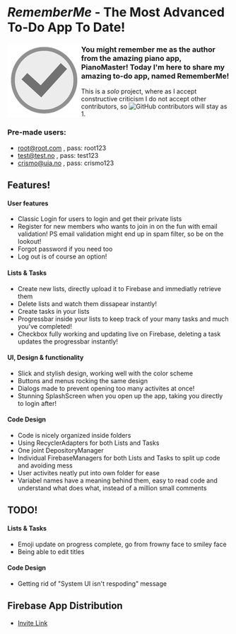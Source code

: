 # _RememberMe_ - The Most Advanced To-Do App To Date!

<img src="/app/src/main/res/drawable-hdpi/plannerlogo.png" alt="My cool logo" align="left"/>

### You might remember me as the author from the amazing piano app, PianoMaster! Today I'm here to share my amazing to-do app, named RememberMe!
This is a _solo_ project, where as I accept constructive criticism I do not accept other contributors, so ![GitHub contributors](https://img.shields.io/github/contributors/EmperorWasTaken/RememberMe) will stay as 1.

### Pre-made users:
- root@root.com , pass: root123
- test@test.no , pass: test123
- crismo@uia.no , pass: crismo123

## Features!

#### User features
- Classic Login for users to login and get their private lists
- Register for new members who wants to join in on the fun with email validation! PS email validation might end up in spam filter, so be on the lookout!
- Forgot password if you need too
- Log out is of course an option!
#### Lists & Tasks
- Create new lists, directly upload it to Firebase and immediatly retrieve them
- Delete lists and watch them dissapear instantly!
- Create tasks in your lists
- Progressbar inside your lists to keep track of your many tasks and much you've completed!
- Checkbox fully working and updating live on Firebase, deleting a task updates the progressbar instantly!
#### UI, Design & functionality
- Slick and stylish design, working well with the color scheme
- Buttons and menus rocking the same design 
- Dialogs made to prevent opening too many activites at once!
- Stunning SplashScreen when you open up the app, taking you directly to login after!
#### Code Design
- Code is nicely organized inside folders
- Using RecyclerAdapters for both Lists and Tasks
- One joint DepositoryManager
- Individual FirebaseManagers for both Lists and Tasks to split up code and avoiding mess
- User activites neatly put into own folder for ease
- Variabel names have a meaning behind them, easy to read code and understand what does what, instead of a million small comments

## TODO!

#### Lists & Tasks
- Emoji update on progress complete, go from frowny face to smiley face
- Being able to edit titles
#### Code Design
- Getting rid of "System UI isn't respoding" message

## Firebase App Distribution
- [Invite Link](https://appdistribution.firebase.dev/i/bc0b7be5384badf4)
